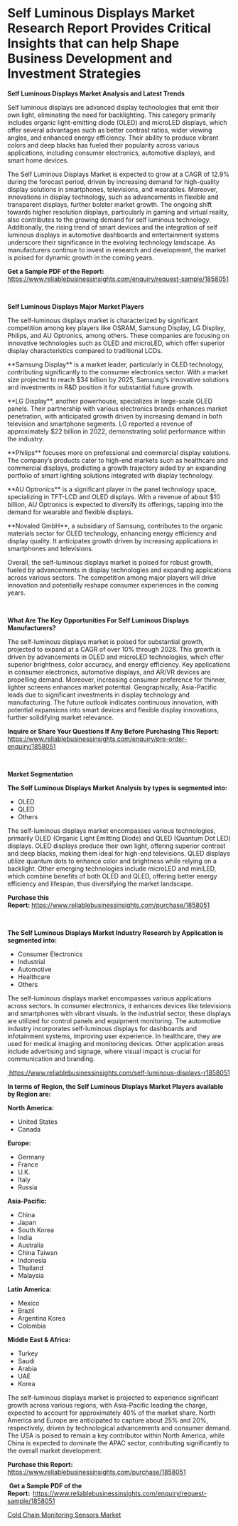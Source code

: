 <p><h1>Self Luminous Displays Market Research Report Provides Critical Insights that can help Shape Business Development and Investment Strategies</h1></p><p><strong>Self Luminous Displays Market Analysis and Latest Trends</strong></p>
<p><p>Self luminous displays are advanced display technologies that emit their own light, eliminating the need for backlighting. This category primarily includes organic light-emitting diode (OLED) and microLED displays, which offer several advantages such as better contrast ratios, wider viewing angles, and enhanced energy efficiency. Their ability to produce vibrant colors and deep blacks has fueled their popularity across various applications, including consumer electronics, automotive displays, and smart home devices.</p><p>The Self Luminous Displays Market is expected to grow at a CAGR of 12.9% during the forecast period, driven by increasing demand for high-quality display solutions in smartphones, televisions, and wearables. Moreover, innovations in display technology, such as advancements in flexible and transparent displays, further bolster market growth. The ongoing shift towards higher resolution displays, particularly in gaming and virtual reality, also contributes to the growing demand for self luminous technology. Additionally, the rising trend of smart devices and the integration of self luminous displays in automotive dashboards and entertainment systems underscore their significance in the evolving technology landscape. As manufacturers continue to invest in research and development, the market is poised for dynamic growth in the coming years.</p></p>
<p><strong>Get a Sample PDF of the Report:&nbsp;</strong> <a href="https://www.reliablebusinessinsights.com/enquiry/request-sample/1858051?utm_campaign=3359&utm_medium=2&utm_source=Github&utm_content=ia&utm_term=07042025&utm_id=self-luminous-displays">https://www.reliablebusinessinsights.com/enquiry/request-sample/1858051</a></p>
<p>&nbsp;</p>
<p><strong>Self Luminous Displays Major Market Players</strong></p>
<p><p>The self-luminous displays market is characterized by significant competition among key players like OSRAM, Samsung Display, LG Display, Philips, and AU Optronics, among others. These companies are focusing on innovative technologies such as OLED and microLED, which offer superior display characteristics compared to traditional LCDs.</p><p>**Samsung Display** is a market leader, particularly in OLED technology, contributing significantly to the consumer electronics sector. With a market size projected to reach $34 billion by 2025, Samsung's innovative solutions and investments in R&D position it for substantial future growth. </p><p>**LG Display**, another powerhouse, specializes in large-scale OLED panels. Their partnership with various electronics brands enhances market penetration, with anticipated growth driven by increasing demand in both television and smartphone segments. LG reported a revenue of approximately $22 billion in 2022, demonstrating solid performance within the industry.</p><p>**Philips** focuses more on professional and commercial display solutions. The company’s products cater to high-end markets such as healthcare and commercial displays, predicting a growth trajectory aided by an expanding portfolio of smart lighting solutions integrated with display technology.</p><p>**AU Optronics** is a significant player in the panel technology space, specializing in TFT-LCD and OLED displays. With a revenue of about $10 billion, AU Optronics is expected to diversify its offerings, tapping into the demand for wearable and flexible displays.</p><p>**Novaled GmbH**, a subsidiary of Samsung, contributes to the organic materials sector for OLED technology, enhancing energy efficiency and display quality. It anticipates growth driven by increasing applications in smartphones and televisions.</p><p>Overall, the self-luminous displays market is poised for robust growth, fueled by advancements in display technologies and expanding applications across various sectors. The competition among major players will drive innovation and potentially reshape consumer experiences in the coming years.</p></p>
<p>&nbsp;</p>
<p><strong>What Are The Key Opportunities For Self Luminous Displays Manufacturers?</strong></p>
<p><p>The self-luminous displays market is poised for substantial growth, projected to expand at a CAGR of over 10% through 2028. This growth is driven by advancements in OLED and microLED technologies, which offer superior brightness, color accuracy, and energy efficiency. Key applications in consumer electronics, automotive displays, and AR/VR devices are propelling demand. Moreover, increasing consumer preference for thinner, lighter screens enhances market potential. Geographically, Asia-Pacific leads due to significant investments in display technology and manufacturing. The future outlook indicates continuous innovation, with potential expansions into smart devices and flexible display innovations, further solidifying market relevance.</p></p>
<p><strong>Inquire or Share Your Questions If Any Before Purchasing This Report:</strong> <a href="https://www.reliablebusinessinsights.com/enquiry/pre-order-enquiry/1858051?utm_campaign=3359&utm_medium=2&utm_source=Github&utm_content=ia&utm_term=07042025&utm_id=self-luminous-displays">https://www.reliablebusinessinsights.com/enquiry/pre-order-enquiry/1858051</a></p>
<p>&nbsp;</p>
<p><strong>Market Segmentation</strong></p>
<p><strong>The Self Luminous Displays Market Analysis by types is segmented into:</strong></p>
<p><ul><li>OLED</li><li>QLED</li><li>Others</li></ul></p>
<p><p>The self-luminous displays market encompasses various technologies, primarily OLED (Organic Light Emitting Diode) and QLED (Quantum Dot LED) displays. OLED displays produce their own light, offering superior contrast and deep blacks, making them ideal for high-end televisions. QLED displays utilize quantum dots to enhance color and brightness while relying on a backlight. Other emerging technologies include microLED and miniLED, which combine benefits of both OLED and QLED, offering better energy efficiency and lifespan, thus diversifying the market landscape.</p></p>
<p><strong>Purchase this Report:&nbsp;</strong><a href="https://www.reliablebusinessinsights.com/purchase/1858051?utm_campaign=3359&utm_medium=2&utm_source=Github&utm_content=ia&utm_term=07042025&utm_id=self-luminous-displays">https://www.reliablebusinessinsights.com/purchase/1858051</a></p>
<p>&nbsp;</p>
<p><strong>The Self Luminous Displays Market Industry Research by Application is segmented into:</strong></p>
<p><ul><li>Consumer Electronics</li><li>Industrial</li><li>Automotive</li><li>Healthcare</li><li>Others</li></ul></p>
<p><p>The self-luminous displays market encompasses various applications across sectors. In consumer electronics, it enhances devices like televisions and smartphones with vibrant visuals. In the industrial sector, these displays are utilized for control panels and equipment monitoring. The automotive industry incorporates self-luminous displays for dashboards and infotainment systems, improving user experience. In healthcare, they are used for medical imaging and monitoring devices. Other application areas include advertising and signage, where visual impact is crucial for communication and branding.</p></p>
<p><a href="https://www.reliablebusinessinsights.com/self-luminous-displays-r1858051?utm_campaign=3359&utm_medium=2&utm_source=Github&utm_content=ia&utm_term=07042025&utm_id=self-luminous-displays">&nbsp;https://www.reliablebusinessinsights.com/self-luminous-displays-r1858051</a></p>
<p><strong>In terms of Region, the Self Luminous Displays Market Players available by Region are:</strong></p>
<p>
    <p> <strong> North America: </strong>
        <ul>
            <li>United States</li>
            <li>Canada</li>
        </ul>
        </p> 
    <p> <strong> Europe: </strong>
        <ul>
            <li>Germany</li>
            <li>France</li>
            <li>U.K.</li>
            <li>Italy</li>
            <li>Russia</li>
        </ul>
        </p> 
    <p> <strong> Asia-Pacific: </strong>
        <ul>
            <li>China</li>
            <li>Japan</li>
            <li>South Korea</li>
            <li>India</li>
            <li>Australia</li>
            <li>China Taiwan</li>
            <li>Indonesia</li>
            <li>Thailand</li>
            <li>Malaysia</li>
        </ul>
        </p> 
    <p> <strong> Latin America: </strong>
        <ul>
            <li>Mexico</li>
            <li>Brazil</li>
            <li>Argentina Korea</li>
            <li>Colombia</li>
        </ul>
        </p> 
    <p> <strong> Middle East & Africa: </strong>
        <ul>
            <li>Turkey</li>
            <li>Saudi</li>
            <li>Arabia</li>
            <li>UAE</li>
            <li>Korea</li>
        </ul>
    </p>
    </p>
<p><p>The self-luminous displays market is projected to experience significant growth across various regions, with Asia-Pacific leading the charge, expected to account for approximately 40% of the market share. North America and Europe are anticipated to capture about 25% and 20%, respectively, driven by technological advancements and consumer demand. The USA is poised to remain a key contributor within North America, while China is expected to dominate the APAC sector, contributing significantly to the overall market development.</p></p>
<p><strong>Purchase this Report: </strong><a href="https://www.reliablebusinessinsights.com/purchase/1858051?utm_campaign=3359&utm_medium=2&utm_source=Github&utm_content=ia&utm_term=07042025&utm_id=self-luminous-displays">https://www.reliablebusinessinsights.com/purchase/1858051</a></p>
<p>&nbsp;<strong>Get a Sample PDF of the Report:&nbsp;&nbsp;</strong><a href="https://www.reliablebusinessinsights.com/enquiry/request-sample/1858051?utm_campaign=3359&utm_medium=2&utm_source=Github&utm_content=ia&utm_term=07042025&utm_id=self-luminous-displays">https://www.reliablebusinessinsights.com/enquiry/request-sample/1858051</a></p>
<p><strong></strong></p>
<p><p><a href="https://github.com/boyertrull4r/Market-Research-Report-List-1/blob/main/cold-chain-monitoring-sensors-market.md?utm_campaign=3359&utm_medium=2&utm_source=Github&utm_content=ia&utm_term=07042025&utm_id=self-luminous-displays">Cold Chain Monitoring Sensors Market</a></p></p>